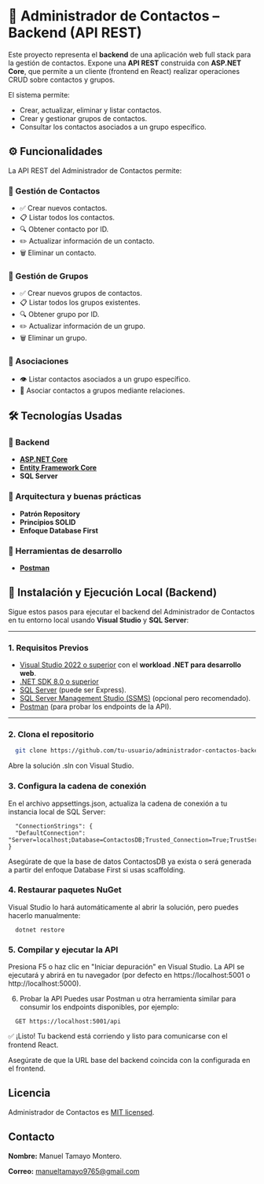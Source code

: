 # 📇 Administrador de Contactos – Backend (API REST)

Este proyecto representa el **backend** de una aplicación web full stack para la gestión de contactos. Expone una **API REST** construida con **ASP.NET Core**, que permite a un cliente (frontend en React) realizar operaciones CRUD sobre contactos y grupos.

El sistema permite:

- Crear, actualizar, eliminar y listar contactos.
- Crear y gestionar grupos de contactos.
- Consultar los contactos asociados a un grupo específico.

## ⚙️ Funcionalidades

La API REST del Administrador de Contactos permite:

### 📇 Gestión de Contactos
- ✅ Crear nuevos contactos.
- 📋 Listar todos los contactos.
- 🔍 Obtener contacto por ID.
- ✏️ Actualizar información de un contacto.
- 🗑️ Eliminar un contacto.

### 👥 Gestión de Grupos
- ✅ Crear nuevos grupos de contactos.
- 📋 Listar todos los grupos existentes.
- 🔍 Obtener grupo por ID.
- ✏️ Actualizar información de un grupo.
- 🗑️ Eliminar un grupo.

### 🔗 Asociaciones
- 👁️ Listar contactos asociados a un grupo específico.
- 🔄 Asociar contactos a grupos mediante relaciones.

## 🛠️ Tecnologías Usadas

### 🧱 Backend

- **[ASP.NET Core](https://dotnet.microsoft.com/en-us/apps/aspnet)**
- **[Entity Framework Core](https://learn.microsoft.com/en-us/ef/core/)** 
- **SQL Server**

### 🧩 Arquitectura y buenas prácticas

- **Patrón Repository**
- **Principios SOLID** 
- **Enfoque Database First**

### 🧪 Herramientas de desarrollo

- **[Postman](https://www.postman.com/)**

## 🚀 Instalación y Ejecución Local (Backend)

Sigue estos pasos para ejecutar el backend del Administrador de Contactos en tu entorno local usando **Visual Studio** y **SQL Server**:

---

### 1. Requisitos Previos

- [Visual Studio 2022 o superior](https://visualstudio.microsoft.com/) con el **workload .NET para desarrollo web**.
- [.NET SDK 8.0 o superior](https://dotnet.microsoft.com/en-us/download)
- [SQL Server](https://www.microsoft.com/es-es/sql-server/sql-server-downloads) (puede ser Express).
- [SQL Server Management Studio (SSMS)](https://learn.microsoft.com/en-us/sql/ssms/download-sql-server-management-studio-ssms) (opcional pero recomendado).
- [Postman](https://www.postman.com/) (para probar los endpoints de la API).

---

### 2. Clona el repositorio

```bash
  git clone https://github.com/tu-usuario/administrador-contactos-backend.git
```
Abre la solución .sln con Visual Studio.

### 3. Configura la cadena de conexión
En el archivo appsettings.json, actualiza la cadena de conexión a tu instancia local de SQL Server:

```
  "ConnectionStrings": {
  "DefaultConnection": "Server=localhost;Database=ContactosDB;Trusted_Connection=True;TrustServerCertificate=True;"
}
```
Asegúrate de que la base de datos ContactosDB ya exista o será generada a partir del enfoque Database First si usas scaffolding.

### 4. Restaurar paquetes NuGet
Visual Studio lo hará automáticamente al abrir la solución, pero puedes hacerlo manualmente:

```
  dotnet restore

```
### 5. Compilar y ejecutar la API
Presiona F5 o haz clic en "Iniciar depuración" en Visual Studio. La API se ejecutará y abrirá en tu navegador (por defecto en https://localhost:5001 o http://localhost:5000).

6. Probar la API
Puedes usar Postman u otra herramienta similar para consumir los endpoints disponibles, por ejemplo:

```
  GET https://localhost:5001/api

```
✅ ¡Listo! Tu backend está corriendo y listo para comunicarse con el frontend React.

Asegúrate de que la URL base del backend coincida con la configurada en el frontend.

## Licencia

Administrador de Contactos es [MIT licensed](./LICENSE).

## Contacto
**Nombre:** Manuel Tamayo Montero.

**Correo:** manueltamayo9765@gmail.com
